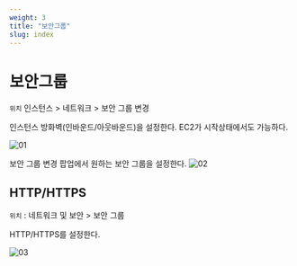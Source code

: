 ```yaml
---
weight: 3
title: "보안그룹"
slug: index
---
```


# 보안그룹

`위치` 인스턴스 > 네트워크 > 보안 그룹 변경

인스턴스 방화벽(인바운드/아웃바운드)을 설정한다. EC2가 시작상태에서도 가능하다.

![01](/docs/aws/ec2/securitygroup/01.png)

보안 그룹 변경 팝업에서 원하는 보안 그룹을 설정한다.
![02](/docs/aws/ec2/securitygroup/02.png)

## HTTP/HTTPS

`위치` : 네트워크 및 보안 > 보안 그룹

HTTP/HTTPS를 설정한다.

![03](/docs/aws/ec2/securitygroup/03.png)
